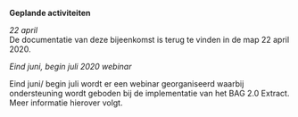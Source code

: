 **Geplande activiteiten**  
  
_22 april_  
De documentatie van deze bijeenkomst is terug te vinden in de map 22 april 2020.  
  
_Eind juni, begin juli 2020 webinar_  

Eind juni/ begin juli wordt er een webinar georganiseerd waarbij ondersteuning wordt geboden bij de implementatie van het BAG 2.0 Extract. Meer informatie hierover volgt.

